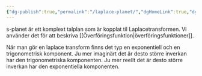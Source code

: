 ```yaml
---
{"dg-publish":true,"permalink":"/laplace-planet/","dgHomeLink":true,"dgPassFrontmatter":false}
---
```


s-planet är ett komplext talplan som är kopplat til Laplacetransformen. Vi använder det för att beskriva [[Överföringsfunktion|överföringsfunktioner]].


När man gör en laplace transform finns det typ en exponentiell och en trigonometrisk komponent. Ju mer imaginärt det är desto större inverkan har den trigonometriska komponenten. Ju mer reellt det är desto större inverkan har den exponentiella komponenten. 